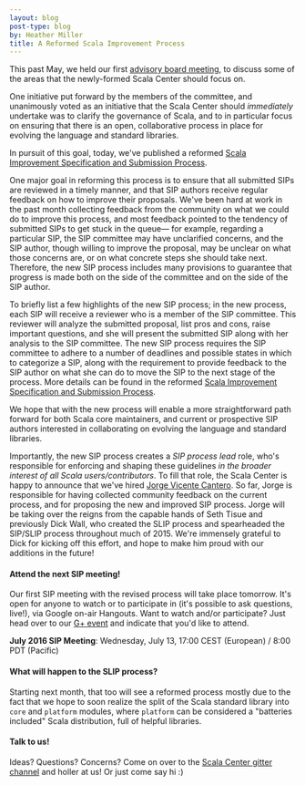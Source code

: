```yaml
---
layout: blog
post-type: blog
by: Heather Miller
title: A Reformed Scala Improvement Process
---
```


This past May, we held our first [advisory board meeting](http://scala-lang.org/blog/2016/05/30/scala-center-advisory-board.html), to discuss some of the areas that the newly-formed Scala Center should focus on.

One initiative put forward by the members of the committee, and unanimously voted as an initiative that the Scala Center should _immediately_ undertake was to clarify the governance of Scala, and to in particular focus on ensuring that there is an open, collaborative process in place for evolving the language and standard libraries.

In pursuit of this goal, today, we've published a reformed [Scala Improvement Specification and Submission Process](http://docs.scala-lang.org/sips/sip-submission.html).

One major goal in reforming this process is to ensure that all submitted SIPs are reviewed in a timely manner, and that SIP authors receive regular feedback on how to improve their proposals. We've been hard at work in the past month collecting feedback from the community on what we could do to improve this process, and most feedback pointed to the tendency of submitted SIPs to get stuck in the queue— for example, regarding a particular SIP, the SIP committee may have unclarified concerns, and the SIP author, though willing to improve the proposal, may be unclear on what those concerns are, or on what concrete steps she should take next. Therefore, the new SIP process includes many provisions to guarantee that progress is made both on the side of the committee and on the side of the SIP author.

To briefly list a few highlights of the new SIP process; in the new process, each SIP will receive a reviewer who is a member of the SIP committee. This reviewer will analyze the submitted proposal, list pros and cons, raise important questions, and she will present the submitted SIP along with her analysis to the SIP committee. The new SIP process requires the SIP committee to adhere to a number of deadlines and possible states in which to categorize a SIP, along with the requirement to provide feedback to the SIP author on what she can do to move the SIP to the next stage of the process. More details can be found in the reformed [Scala Improvement Specification and Submission Process](http://docs.scala-lang.org/sips/sip-submission.html).

We hope that with the new process will enable a more straightforward path forward for both Scala core maintainers, and current or prospective SIP authors interested in collaborating on evolving the language and standard libraries.

Importantly, the new SIP process creates a _SIP process lead_ role, who's responsible for enforcing and shaping these guidelines _in the broader interest of all Scala users/contributors_. To fill that role, the Scala Center is happy to announce that we've hired [Jorge Vicente Cantero](github.com/jvican). So far, Jorge is responsible for having collected community feedback on the current process, and for proposing the new and improved SIP process. Jorge will be taking over the reigns from the capable hands of Seth Tisue and previously Dick Wall, who created the SLIP process and spearheaded the SIP/SLIP process throughout much of 2015. We're immensely grateful to Dick for kicking off this effort, and hope to make him proud with our additions in the future!

#### Attend the next SIP meeting!

Our first SIP meeting with the revised process will take place tomorrow. It's open for anyone to watch or to participate in (it's possible to ask questions, live!), via Google on-air Hangouts. Want to watch and/or participate? Just head over to our [G+ event](https://plus.google.com/events/c11vhomo86lkejevfkrm6uls900) and indicate that you'd like to attend.

**July 2016 SIP Meeting**: Wednesday, July 13, 17:00 CEST (European) / 8:00 PDT (Pacific)

#### What will happen to the SLIP process?

Starting next month, that too will see a reformed process mostly due to the fact that we hope to soon realize the split of the Scala standard library into `core` and `platform` modules, where `platform` can be considered a "batteries included" Scala distribution, full of helpful libraries.

#### Talk to us!

Ideas? Questions? Concerns? Come on over to the [Scala Center gitter channel](gitter.im/scala/center) and holler at us! Or just come say hi :)